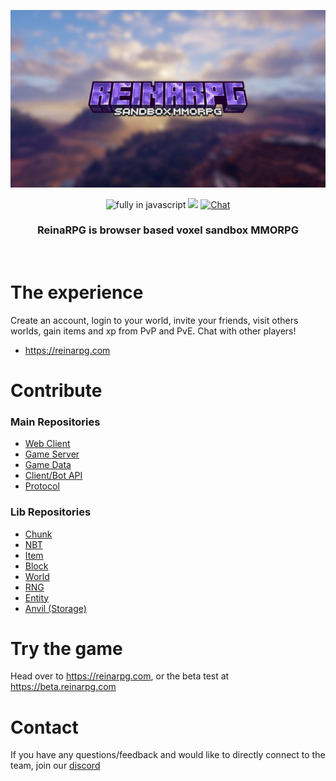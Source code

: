 <p align="center">
  <img src="assets/banner.png" />
</p>
<p align=center>
  <img src="https://img.shields.io/badge/Made%20with-Javascript-%23f7df1e?style=for-the-badge&color=F1C40F" alt="fully in javascript"/>
  <img src="https://img.shields.io/github/stars/ReinaRPG?style=for-the-badge&color=3498DB"/>
  <a href="https://choosealicense.com/licenses/mit/">
  <a href="https://reinarpg.com">
    <img src="https://img.shields.io/badge/new-website-9B59B6?style=for-the-badge" alt="Chat"/>
  </a>
</p>
<h3 align=center>ReinaRPG is browser based voxel sandbox MMORPG</h3>
<br>

# The experience

Create an account, login to your world, invite your friends, visit others worlds,
gain items and xp from PvP and PvE. Chat with other players!

- https://reinarpg.com

# Contribute
### Main Repositories
- [Web Client](https://github.com/reinarpg/reinarpg-app)
- [Game Server](https://github.com/reinarpg/reinarpg-server)
- [Game Data](https://github.com/reinarpg/reinarpg-data)
- [Client/Bot API](https://github.com/reinarpg/reinarpg-bot)
- [Protocol](https://github.com/reinarpg/reinarpg-protocol)

### Lib Repositories
- [Chunk](https://github.com/reinarpg/reinarpg-chunk)
- [NBT](https://github.com/reinarpg/reinarpg-nbt)
- [Item](https://github.com/reinarpg/reinarpg-item)
- [Block](https://github.com/reinarpg/reinarpg-block)
- [World](https://github.com/reinarpg/reinarpg-world)
- [RNG](https://github.com/reinarpg/reinarpg-rng)
- [Entity](https://github.com/reinarpg/reinarpg-entity)
- [Anvil (Storage)](https://github.com/reinarpg/reinarpg-anvil)
# Try the game

Head over to https://reinarpg.com, or the beta test at https://beta.reinarpg.com

# Contact

If you have any questions/feedback and would like to directly connect to the team, join our [discord](https://discord.gg/zU9PZ2jS)
